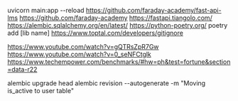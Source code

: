 
uvicorn main:app --reload
https://github.com/faraday-academy/fast-api-lms
https://github.com/faraday-academy
https://fastapi.tiangolo.com/
https://alembic.sqlalchemy.org/en/latest/
https://python-poetry.org/
poetry add [lib name]
https://www.toptal.com/developers/gitignore


https://www.youtube.com/watch?v=gQTRsZpR7Gw
https://www.youtube.com/watch?v=0_seNFCtglk
https://www.techempower.com/benchmarks/#hw=ph&test=fortune&section=data-r22


alembic upgrade head
alembic revision --autogenerate -m "Moving is_active to user table"